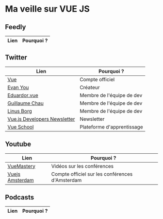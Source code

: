 # Ma veille sur VUE JS
## Feedly
|Lien|Pourquoi ?|
|----|----------|
## Twitter
|Lien|Pourquoi ?|
|----|----------|
|[Vue](https://x.com/vuejs)|Compte officiel|
|[Evan You](https://x.com/youyuxi)|Créateur|
|[Eduardor.vue](https://x.com/posva)|Membre de l'équipe de dev|
|[Guillaume Chau](https://x.com/Akryum)|Membre de l'équipe de dev|
|[Linus Borg](https://x.com/Linus_Borg)|Membre de l'équipe de dev|
|[Vue.js Developers Newsletter](https://x.com/vuejsdevelopers)|Newsletter|
|[Vue School](https://x.com/VueSchool_io)|Plateforme d'apprentissage|
## Youtube
|Lien|Pourquoi ?|
|----|----------|
|[VueMastery](https://www.youtube.com/@VueMastery)|Vidéos sur les conférences|
|[Vuejs Amsterdam](https://www.youtube.com/@VuejsAmsterdam)|Compte officiel sur les conférences d'Amsterdam|
## Podcasts
|Lien|Pourquoi ?|
|----|----------|
